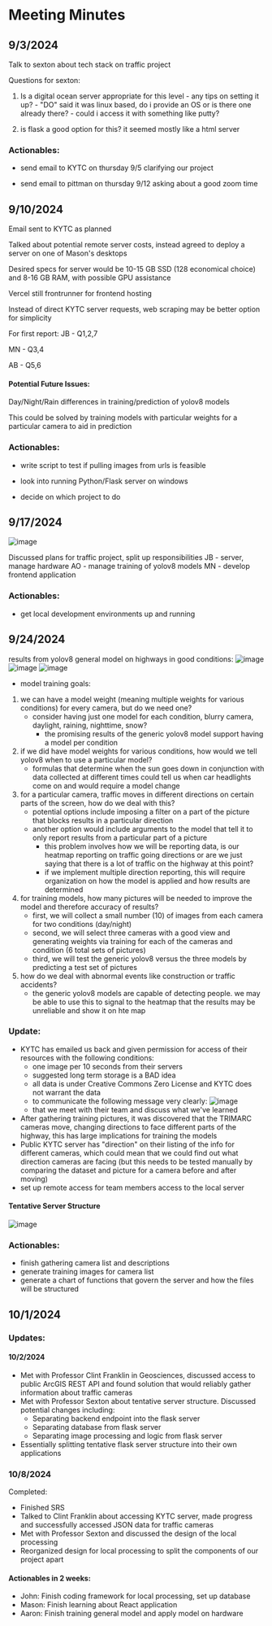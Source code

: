 # Meeting Minutes

## 9/3/2024
Talk to sexton about tech stack on traffic project

Questions for sexton:

1. Is a digital ocean server appropriate for this level
		- any tips on setting it up?
		- "DO" said it was linux based, do i provide an OS or is there one already there?
		- could i access it with something like putty?

2. is flask a good option for this? it seemed mostly like a html server

### Actionables:
- send email to KYTC on thursday 9/5 clarifying our project

- send email to pittman on thursday 9/12 asking about a good zoom time

## 9/10/2024
Email sent to KYTC as planned

Talked about potential remote server costs, instead agreed to deploy a server on one of Mason's desktops

Desired specs for server would be 10-15 GB SSD (128 economical choice) and 8-16 GB RAM, with possible GPU assistance

Vercel still frontrunner for frontend hosting

Instead of direct KYTC server requests, web scraping may be better option for simplicity

For first report:
JB - Q1,2,7

MN - Q3,4

AB - Q5,6

#### Potential Future Issues:
Day/Night/Rain differences in training/prediction of yolov8 models

This could be solved by training models with particular weights for a particular camera to aid in prediction

### Actionables:
- write script to test if pulling images from urls is feasible

- look into running Python/Flask server on windows

- decide on which project to do

## 9/17/2024

![image](https://github.com/user-attachments/assets/85fb54b0-dbbd-49ff-834a-96dc3be81432)

Discussed plans for traffic project, split up responsibilities
JB - server, manage hardware
AO - manage training of yolov8 models
MN - develop frontend application

### Actionables:
- get local development environments up and running



## 9/24/2024
results from yolov8 general model on highways in good conditions:
![image](https://github.com/user-attachments/assets/becfd035-1abf-4f70-9253-b3b657af1058)
![image](https://github.com/user-attachments/assets/120425b1-8e80-4ee4-9ba2-fcc16bbc2241)
![image](https://github.com/user-attachments/assets/25916569-48e1-42b2-b9ab-8cadfcdaa9a2)

- model training goals:
1. we can have a model weight (meaning multiple weights for various conditions) for every camera, but do we need one?
   - consider having just one model for each condition, blurry camera, daylight, raining, nighttime, snow?
     	- the promising results of the generic yolov8 model support having a model per condition
2. if we did have model weights for various conditions, how would we tell yolov8 when to use a particular model?
   	- formulas that determine when the sun goes down in conjunction with data collected at different times could tell us when car headlights come on and would require a model change
4. for a particular camera, traffic moves in different directions on certain parts of the screen, how do we deal with this?
   - potential options include imposing a filter on a part of the picture that blocks results in a particular direction
   - another option would include arguments to the model that tell it to only report results from a particular part of a picture
     	- this problem involves how we will be reporting data, is our heatmap reporting on traffic going directions or are we just saying that there is a lot of traffic on the highway at this point?
     	- if we implement multiple direction reporting, this will require organization on how the model is applied and how results are determined
5. for training models, how many pictures will be needed to improve the model and therefore accuracy of results?
   - first, we will collect a small number (10) of images from each camera for two conditions (day/night)
   - second, we will select three cameras with a good view and generating weights via training for each of the cameras and condition (6 total sets of pictures)
   - third, we will test the generic yolov8 versus the three models by predicting a test set of pictures
6. how do we deal with abnormal events like construction or traffic accidents?
   - the generic yolov8 models are capable of detecting people. we may be able to use this to signal to the heatmap that the results may be unreliable and show it on hte map

### Update:
- KYTC has emailed us back and given permission for access of their resources with the following conditions:
	- one image per 10 seconds from their servers
   	- suggested long term storage is a BAD idea
   	- all data is under Creative Commons Zero License and KYTC does not warrant the data
   	- to communicate the following message very clearly:
   	  ![image](https://github.com/user-attachments/assets/41a9cef9-ccdb-4b7a-abf4-656eb9d73e63)
	- that we meet with their team and discuss what we've learned
 - After gathering training pictures, it was discovered that the TRIMARC cameras move, changing directions to face different parts of the highway, this has large implications for training the models
 - Public KYTC server has "direction" on their listing of the info for different cameras, which could mean that we could find out what direction cameras are facing (but this needs to be tested manually by comparing the dataset and picture for a camera before and after moving)
 - set up remote access for team members access to the local server

#### Tentative Server Structure
![image](https://github.com/user-attachments/assets/16b0ce00-bde7-490d-a464-2b696becea2a)

### Actionables:
- finish gathering camera list and descriptions
- generate training images for camera list
- generate a chart of functions that govern the server and how the files will be structured


## 10/1/2024
### Updates:

#### 10/2/2024
- Met with Professor Clint Franklin in Geosciences, discussed access to public ArcGIS REST API and found solution that would reliably gather information about traffic cameras
- Met with Professor Sexton about tentative server structure. Discussed potential changes including:
	- Separating backend endpoint into the flask server
   	- Separating database from flask server
   	- Separating image processing and logic from flask server
- Essentially splitting tentative flask server structure into their own applications



### 10/8/2024
Completed:
- Finished SRS
- Talked to Clint Franklin about accessing KYTC server, made progress and successfully accessed JSON data for traffic cameras
- Met with Professor Sexton and discussed the design of the local processing
- Reorganized design for local processing to split the components of our project apart

#### Actionables in 2 weeks:
- John: Finish coding framework for local processing, set up database
- Mason: Finish learning about React application
- Aaron: Finish training general model and apply model on hardware
